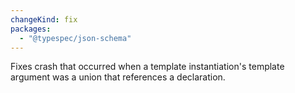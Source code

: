 ```yaml
---
changeKind: fix
packages:
  - "@typespec/json-schema"
---
```


Fixes crash that occurred when a template instantiation's template argument was a union that references a declaration.
